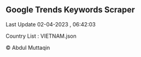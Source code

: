 

## Google Trends Keywords Scraper 
 
Last Update 02-04-2023 , 06:42:03

Country List :
VIETNAM.json



© Abdul Muttaqin 
